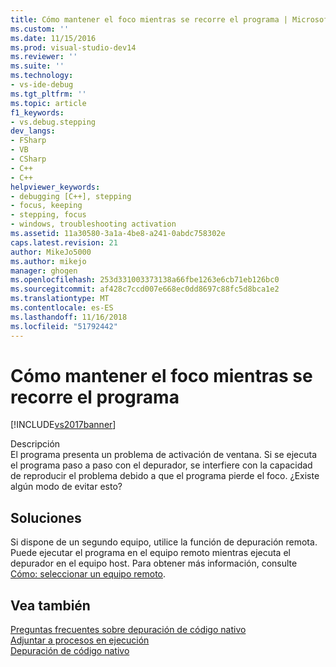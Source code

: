 ```yaml
---
title: Cómo mantener el foco mientras se recorre el programa | Microsoft Docs
ms.custom: ''
ms.date: 11/15/2016
ms.prod: visual-studio-dev14
ms.reviewer: ''
ms.suite: ''
ms.technology:
- vs-ide-debug
ms.tgt_pltfrm: ''
ms.topic: article
f1_keywords:
- vs.debug.stepping
dev_langs:
- FSharp
- VB
- CSharp
- C++
- C++
helpviewer_keywords:
- debugging [C++], stepping
- focus, keeping
- stepping, focus
- windows, troubleshooting activation
ms.assetid: 11a30580-3a1a-4be8-a241-0abdc758302e
caps.latest.revision: 21
author: MikeJo5000
ms.author: mikejo
manager: ghogen
ms.openlocfilehash: 253d331003373138a66fbe1263e6cb71eb126bc0
ms.sourcegitcommit: af428c7ccd007e668ec0dd8697c88fc5d8bca1e2
ms.translationtype: MT
ms.contentlocale: es-ES
ms.lasthandoff: 11/16/2018
ms.locfileid: "51792442"
---
```

# <a name="how-can-i-keep-focus-when-stepping-through-my-program"></a>Cómo mantener el foco mientras se recorre el programa
[!INCLUDE[vs2017banner](../includes/vs2017banner.md)]

Descripción  
 El programa presenta un problema de activación de ventana. Si se ejecuta el programa paso a paso con el depurador, se interfiere con la capacidad de reproducir el problema debido a que el programa pierde el foco. ¿Existe algún modo de evitar esto?  
  
## <a name="solution"></a>Soluciones  
 Si dispone de un segundo equipo, utilice la función de depuración remota. Puede ejecutar el programa en el equipo remoto mientras ejecuta el depurador en el equipo host. Para obtener más información, consulte [Cómo: seleccionar un equipo remoto](http://msdn.microsoft.com/en-us/4332ba8e-2f0b-4f62-b96a-e762b9f3c3ba).  
  
## <a name="see-also"></a>Vea también  
 [Preguntas frecuentes sobre depuración de código nativo](../debugger/debugging-native-code-faqs.md)   
 [Adjuntar a procesos en ejecución](../debugger/attach-to-running-processes-with-the-visual-studio-debugger.md)   
 [Depuración de código nativo](../debugger/debugging-native-code.md)



